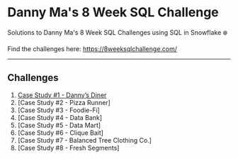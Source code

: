 # Danny Ma's 8 Week SQL Challenge

Solutions to Danny Ma's 8 Week SQL Challenges using SQL in Snowflake ❄️

Find the challenges here: https://8weeksqlchallenge.com/ 

***
## Challenges

1. [Case Study #1 - Danny’s Diner](https://github.com/mbellamybb/data_with_danny_8weeksqlchallenge/edit/main/Case%20Study%20%23.1%20-%20Danny's%20Diner)
2. [Case Study #2 - Pizza Runner]
3. [Case Study #3 - Foodie-Fi]
4. [Case Study #4 - Data Bank]
5. [Case Study #5 - Data Mart]
6. [Case Study #6 - Clique Bait]
7. [Case Study #7 - Balanced Tree Clothing Co.]
8. [Case Study #8 - Fresh Segments]
